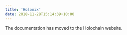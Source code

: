 ```yaml
---
title: 'Holonix'
date: 2018-11-28T15:14:39+10:00
---
```


The documentation has moved to the Holochain website.
